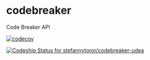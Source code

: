 # codebreaker
Code Breaker API

[![codecov](https://codecov.io/gh/stefannytoror/codebreaker-udea/branch/master/graph/badge.svg)](https://codecov.io/gh/stefannytoror/codebreaker-udea)

[![Codeship Status for stefannytoror/codebreaker-udea](https://app.codeship.com/projects/a7ca2b80-b3a3-0137-908c-1a359acd0e85/status?branch=master)](https://app.codeship.com/projects/363648)
